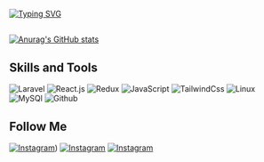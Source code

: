 [![Typing SVG](https://readme-typing-svg.herokuapp.com?color=%453FB3&lines=Welcome;My+name+is+Serdar;I+am+developer)](https://git.io/typing-svg)
##
[![Anurag's GitHub stats](https://github-readme-stats.vercel.app/api?username=SAgamyradov&show_icons=true&bg_color=281449&text_color=FEF6FF)](https://github.com/sagamyradov/github-readme-stats)
## Skills and Tools
![Laravel](https://img.shields.io/badge/Laravel-010812?style=for-the-badge&logo=laravel&logoColor=A60213)
![React.js](https://img.shields.io/badge/React-010812?style=for-the-badge&logo=react&logoColor=0D88A6)
![Redux](https://img.shields.io/badge/Redux-010812?style=for-the-badge&logo=redux&logoColor=FFFFFF)
![JavaScript](https://img.shields.io/badge/JavaScript-010812?style=for-the-badge&logo=javascript&logoColor=AE7507)
![TailwindCss](https://img.shields.io/badge/TailwindCss-010812?style=for-the-badge&logo=tailwindcss&logoColor=0F9FC2)
![Linux](https://img.shields.io/badge/Linux-010812?style=for-the-badge&logo=linux&logoColor=AE7507)
![MySQl](https://img.shields.io/badge/MySql-010812?style=for-the-badge&logo=mysql&logoColor=AE7507)
![Github](https://img.shields.io/badge/Github-010812?style=for-the-badge&logo=github&logoColor=FFFFFF)

## Follow Me
[![Instagram](https://img.shields.io/badge/Instagram-010812?style=for-the-badge&logo=instagram&logoColor=A6126B)](https://www.instagram.com/serdar_agam))
[![Instagram](https://img.shields.io/badge/Telegram-010812?style=for-the-badge&logo=telegram&logoColor=118CB0)](https://www.telegram.com/SerdarAgamyradow)
[![Instagram](https://img.shields.io/badge/Gmail-010812?style=for-the-badge&logo=gmail&logoColor=FA0000)](https://www.agamyradowserdar777@gmail.com)

<!--
**SAgamyradov/SAgamyradov** is a ✨ _special_ ✨ repository because its `README.md` (this file) appears on your GitHub profile.

Here are some ideas to get you started:

- 🔭 I’m currently working on ...
- 🌱 I’m currently learning ...
- 👯 I’m looking to collaborate on ...
- 🤔 I’m looking for help with ...
- 💬 Ask me about ...
- 📫 How to reach me: ...
- 😄 Pronouns: ...
- ⚡ Fun fact: ...
-->

